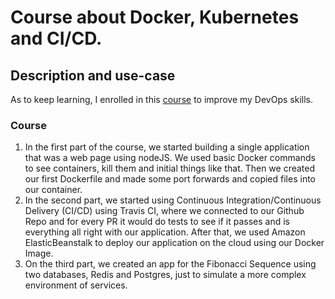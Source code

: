 # Course about Docker, Kubernetes and CI/CD.

## Description and use-case

As to keep learning, I enrolled in this [course](https://www.udemy.com/course/docker-and-kubernetes-the-complete-guide/) to improve my DevOps skills.


### Course

1. In the first part of the course, we started building a single application that was a web page using nodeJS. We used basic Docker commands to see containers, kill them and initial things like that. Then we created our first Dockerfile and made some port forwards and copied files into our container.
2. In the second part, we started using Continuous Integration/Continuous Delivery (CI/CD) using Travis CI, where we connected to our Github Repo and for every PR it would do tests to see if it passes and is everything all right with our application. After that, we used Amazon ElasticBeanstalk to deploy our application on the cloud using our Docker Image.
3. On the third part, we created an app for the Fibonacci Sequence using two databases, Redis and Postgres, just to simulate a more complex environment of services. 